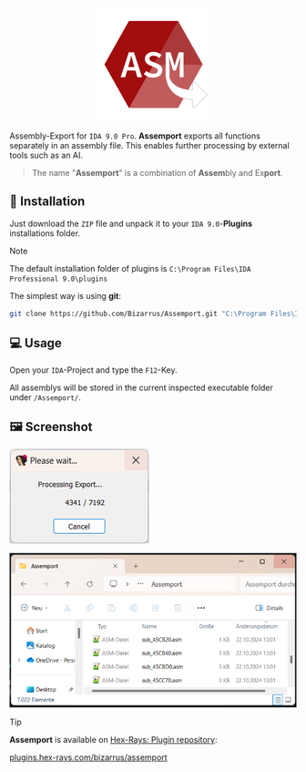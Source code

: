 <p align="center">
  <img width="200" height="200" src="https://github.com/Bizarrus/Assemport/blob/main/Screenshots/Logo.png?raw=true" />
</p>

Assembly-Export for `IDA 9.0 Pro`. **Assemport** exports all functions separately in an assembly file. This enables further processing by external tools such as an AI.

> The name "**Assemport**" is a combination of **Assem**bly and Ex**port**.

## 💽 Installation
Just download the `ZIP` file and unpack it to your `IDA 9.0`-**Plugins** installations folder.

> [!NOTE]
> The default installation folder of plugins is `C:\Program Files\IDA Professional 9.0\plugins`

The simplest way is using **git**:
```bash
git clone https://github.com/Bizarrus/Assemport.git "C:\Program Files\IDA Professional 9.0\plugins\assemport"
```

## 💻 Usage
Open your `IDA`-Project and type the `F12`-Key.

All assemblys will be stored in the current inspected executable folder under `/Assemport/`.

## 🖼️ Screenshot
![Loading](https://github.com/Bizarrus/Assemport/blob/main/Screenshots/Box.png?raw=true)

![Output](https://github.com/Bizarrus/Assemport/blob/main/Screenshots/Output.png?raw=true)

> [!TIP]
> **Assemport** is available on [Hex-Rays: Plugin repository](https://plugins.hex-rays.com):
> 
> [plugins.hex-rays.com/bizarrus/assemport](https://plugins.hex-rays.com/bizarrus/assemport)

